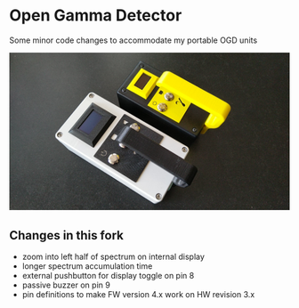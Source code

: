 # Open Gamma Detector

Some minor code changes to accommodate my portable OGD units

![IMG_20230607_180517](https://github.com/dc1rdb/Open-Gamma-Detector/blob/main/docs/IMG_20230607_180517.jpg)


## Changes in this fork

- zoom into left half of spectrum on internal display
- longer spectrum accumulation time
- external pushbutton for display toggle on pin 8
- passive buzzer on pin 9
- pin definitions to make FW version 4.x work on HW revision 3.x
